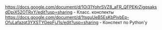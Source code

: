 https://docs.google.com/document/d/1Oi31YohrSVZ8_aFR_QFPEKrZjgqsaksdDpiX52OTRxY/edit?usp=sharing - Класс. конспекты
https://docs.google.com/document/d/1tsguUeB5EsKbPivbEp-OfuLafazqt3YXSTYGepFjJ1s/edit?usp=sharing - Конспект по Python'y
